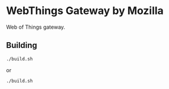 # WebThings Gateway by Mozilla

Web of Things gateway.

## Building

```sh
./build.sh
```
or
```sh
./build.sh
```
